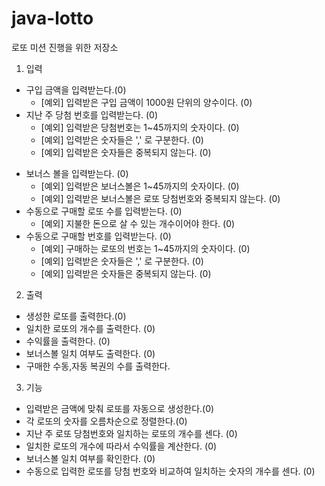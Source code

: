 # java-lotto
로또 미션 진행을 위한 저장소

1. 입력
+ 구입 금액을 입력받는다.(0)
    * [예외] 입력받은 구입 금액이 1000원 단위의 양수이다. (0)
+ 지난 주 당첨 번호를 입력받는다. (0)
    * [예외] 입력받은 당첨번호는 1~45까지의 숫자이다. (0)
    * [예외] 입력받은 숫자들은 ',' 로 구분한다. (0)
    * [예외] 입력받은 숫자들은 중복되지 않는다. (0)
* 보너스 볼을 입력받는다. (0)
    * [예외] 입력받은 보너스볼은 1~45까지의 숫자이다. (0)
    * [예외] 입력받은 보너스볼은 로또 당첨번호와 중복되지 않는다. (0)
* 수동으로 구매할 로또 수를 입력받는다. (0)
    * [예외] 지불한 돈으로 살 수 있는 개수이어야 한다. (0)
* 수동으로 구매할 번호를 입력받는다. (0)
    * [예외] 구매하는 로또의 번호는 1~45까지의 숫자이다. (0) 
    * [예외] 입력받은 숫자들은 ',' 로 구분한다. (0)
    * [예외] 입력받은 숫자들은 중복되지 않는다. (0)

2. 출력
+ 생성한 로또를 출력한다.(0)
+ 일치한 로또의 개수를 출력한다. (0)
+ 수익률을 출력한다. (0)
+ 보너스볼 일치 여부도 출력한다. (0)
+ 구매한 수동,자동 복권의 수를 출력한다.


3. 기능
+ 입력받은 금액에 맞춰 로또를 자동으로 생성한다.(0)
+ 각 로또의 숫자를 오름차순으로 정렬한다.(0)
+ 지난 주 로또 당첨번호와 일치하는 로또의 개수를 센다. (0)
+ 일치한 로또의 개수에 따라서 수익률을 계산한다. (0)
+ 보너스볼 일치 여부를 확인한다. (0)
+ 수동으로 입력한 로또를 당첨 번호와 비교하여 일치하는 숫자의 개수를 센다. (0)
